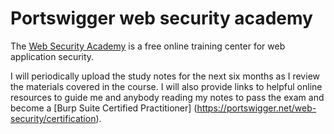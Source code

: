 # Portswigger web security academy

The [Web Security Academy](https://portswigger.net/web-security) is a free online training center for web application security.

I will periodically upload the study notes for the next six months as I review the materials covered in the course. I will also provide links to helpful online resources to guide me and anybody reading my notes to pass the exam and become a [Burp Suite Certified Practitioner] (https://portswigger.net/web-security/certification).
